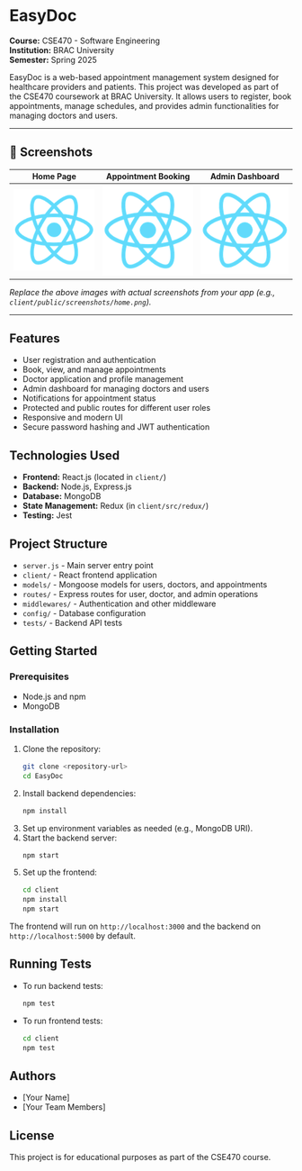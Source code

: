 # EasyDoc

**Course:** CSE470 - Software Engineering  
**Institution:** BRAC University  
**Semester:** Spring 2025

EasyDoc is a web-based appointment management system designed for healthcare providers and patients. This project was developed as part of the CSE470 coursework at BRAC University. It allows users to register, book appointments, manage schedules, and provides admin functionalities for managing doctors and users.

---

## 📸 Screenshots

| Home Page                          | Appointment Booking                | Admin Dashboard                     |
| ---------------------------------- | ---------------------------------- | ----------------------------------- |
| ![Home](client/public/logo192.png) | ![Book](client/public/logo192.png) | ![Admin](client/public/logo192.png) |

_Replace the above images with actual screenshots from your app (e.g., `client/public/screenshots/home.png`)._

---

## Features

- User registration and authentication
- Book, view, and manage appointments
- Doctor application and profile management
- Admin dashboard for managing doctors and users
- Notifications for appointment status
- Protected and public routes for different user roles
- Responsive and modern UI
- Secure password hashing and JWT authentication

## Technologies Used

- **Frontend:** React.js (located in `client/`)
- **Backend:** Node.js, Express.js
- **Database:** MongoDB
- **State Management:** Redux (in `client/src/redux/`)
- **Testing:** Jest

## Project Structure

- `server.js` - Main server entry point
- `client/` - React frontend application
- `models/` - Mongoose models for users, doctors, and appointments
- `routes/` - Express routes for user, doctor, and admin operations
- `middlewares/` - Authentication and other middleware
- `config/` - Database configuration
- `tests/` - Backend API tests

## Getting Started

### Prerequisites

- Node.js and npm
- MongoDB

### Installation

1. Clone the repository:
   ```sh
   git clone <repository-url>
   cd EasyDoc
   ```
2. Install backend dependencies:
   ```sh
   npm install
   ```
3. Set up environment variables as needed (e.g., MongoDB URI).
4. Start the backend server:
   ```sh
   npm start
   ```
5. Set up the frontend:
   ```sh
   cd client
   npm install
   npm start
   ```

The frontend will run on `http://localhost:3000` and the backend on `http://localhost:5000` by default.

## Running Tests

- To run backend tests:
  ```sh
  npm test
  ```
- To run frontend tests:
  ```sh
  cd client
  npm test
  ```

## Authors

- [Your Name]
- [Your Team Members]

## License

This project is for educational purposes as part of the CSE470 course.
